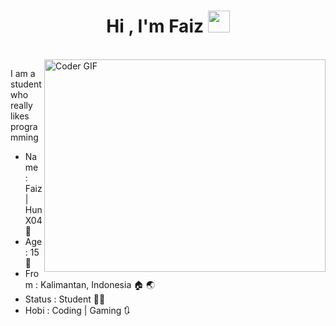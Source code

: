 <h1 align="center">Hi , I'm Faiz  <img src="https://media.giphy.com/media/hvRJCLFzcasrR4ia7z/giphy.gif" width="35"></h1>
<br>
<img alt="Coder GIF" height=340 width=450 align="right" src="https://images.squarespace-cdn.com/content/v1/5769fc401b631bab1addb2ab/1541580611624-TE64QGKRJG8SWAIUS7NS/ke17ZwdGBToddI8pDm48kPoswlzjSVMM-SxOp7CV59BZw-zPPgdn4jUwVcJE1ZvWQUxwkmyExglNqGp0IvTJZamWLI2zvYWH8K3-s_4yszcp2ryTI0HqTOaaUohrI8PI6FXy8c9PWtBlqAVlUS5izpdcIXDZqDYvprRqZ29Pw0o/coding-freak.gif" />

I am a student who really likes programming

* Name   : Faiz | HunX04 🧒
* Age    : 15 💯
* From   : Kalimantan, Indonesia :house: 🌏
* Status : Student :student: 
* Hobi   : Coding | Gaming 🔃

<br>
  
